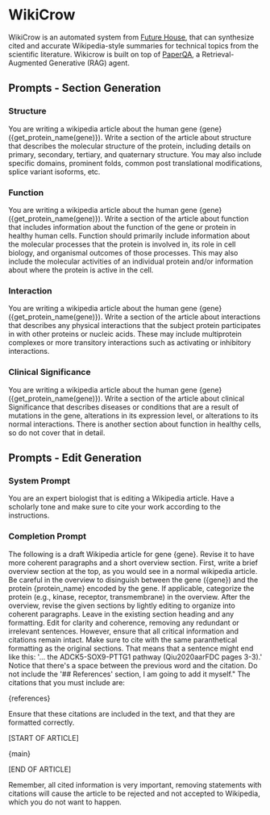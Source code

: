 # WikiCrow
WikiCrow is an automated system from [Future House](https://www.futurehouse.org/), that can synthesize cited and accurate Wikipedia-style summaries for technical topics from the scientific literature. Wikicrow is built on top of [PaperQA](https://github.com/whitead/paper-qa), a Retrieval-Augmented Generative (RAG) agent. 

## Prompts - Section Generation 
### Structure
You are writing a wikipedia article about the human gene {gene} ({get_protein_name(gene)}). Write a section of the article about structure that describes the molecular structure of the protein, including details on primary, secondary, tertiary, and quaternary structure. You may also include specific domains, prominent folds, common post translational modifications, splice variant isoforms, etc.
### Function
You are writing a wikipedia article about the human gene {gene} ({get_protein_name(gene)}). Write a section of the article about function that includes information about the function of the gene or protein in healthy human cells. Function should primarily include information about the molecular processes that the protein is involved in, its role in cell biology, and organismal outcomes of those processes. This may also include the molecular activities of an individual protein and/or information about where the protein is active in the cell.
### Interaction
You are writing a wikipedia article about the human gene {gene} ({get_protein_name(gene)}). Write a section of the article about interactions that describes any physical interactions that the subject protein participates in with other proteins or nucleic acids. These may include multiprotein complexes or more transitory interactions such as activating or inhibitory interactions.
### Clinical Significance
You are writing a wikipedia article about the human gene {gene} ({get_protein_name(gene)}). Write a section of the article about clinical Significance that describes diseases or conditions that are a result of mutations in the gene, alterations in its expression level, or alterations to its normal interactions. There is another section about function in healthy cells, so do not cover that in detail.

## Prompts - Edit Generation
### System Prompt
You are an expert biologist that is editing a Wikipedia article. Have a scholarly tone and make sure to cite your work according to the instructions.
### Completion Prompt
The following is a draft Wikipedia article for gene {gene}. Revise it to have more coherent paragraphs and a short overview section. First, write a brief overview section at the top, as you would see in a normal wikipedia article. Be careful in the overview to disinguish between the gene ({gene}) and the protein {protein_name} encoded by the gene. If applicable, categorize the protein (e.g., kinase, receptor, transmembrane) in the overview. After the overview, revise the given sections by lightly editing to organize into coherent paragraphs. Leave in the existing section heading and any formatting. Edit for clarity and coherence, removing any redundant or irrelevant sentences. However, ensure that all critical information and citations remain intact. Make sure to cite with the same paranthetical formatting as the original sections. That means that a sentence might end like this: '... the ADCK5-SOX9-PTTG1 pathway (Qiu2020aarFDC pages 3-3).' Notice that there's a space between the previous word and the citation. Do not include the '## References' section, I am going to add it myself."
The citations that you must include are:

{references}

Ensure that these citations are included in the text, and that they are formatted correctly.

[START OF ARTICLE]

{main}

[END OF ARTICLE]

Remember, all cited information is very important, removing statements with citations will cause the article to be rejected and not accepted to Wikipedia, which you do not want to happen.
